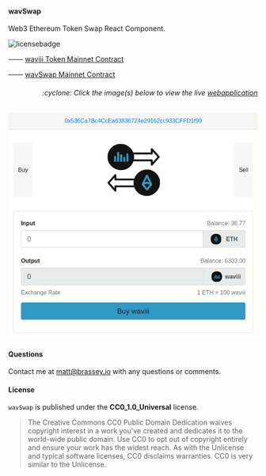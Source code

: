 #### wavSwap

Web3 Ethereum Token Swap React Component.

![licensebadge](https://img.shields.io/badge/license-CC0_1.0_Universal-blue)

─── [waviii Token Mainnet Contract](https://etherscan.io/token/0x9cc6754d16b98a32ec9137df6453ba84597b9965)

─── [wavSwap Mainnet Contract](https://etherscan.io/address/0x38abf018ea2f8066813c376a197b6df0349d86c5)

<h6><p align="right">:cyclone: Click the image(s) below to view the live <a id="Screenshots" href="https://wav-swap.herokuapp.com/">webapplication</a></p></h6>

[<p align="center"><img src="src/swap.gif">](https://wav-swap.herokuapp.com/)

#### Questions
Contact me at [matt@brassey.io](mailto:matt@brassey.io) with any questions or comments.

#### License
`wavSwap` is published under the __CC0_1.0_Universal__ license.

> The Creative Commons CC0 Public Domain Dedication waives copyright interest in a work you've created and dedicates it to the world-wide public domain. Use CC0 to opt out of copyright entirely and ensure your work has the widest reach. As with the Unlicense and typical software licenses, CC0 disclaims warranties. CC0 is very similar to the Unlicense.